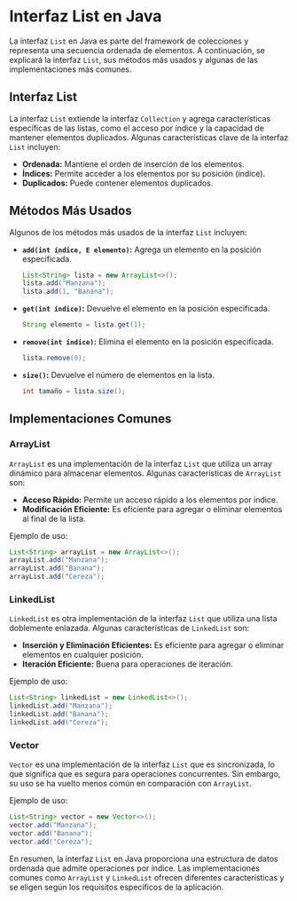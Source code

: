 # Interfaz List en Java

La interfaz `List` en Java es parte del framework de colecciones y representa una secuencia ordenada de elementos. A continuación, se explicará la interfaz `List`, sus métodos más usados y algunas de las implementaciones más comunes.

## Interfaz List

La interfaz `List` extiende la interfaz `Collection` y agrega características específicas de las listas, como el acceso por índice y la capacidad de mantener elementos duplicados. Algunas características clave de la interfaz `List` incluyen:

- **Ordenada:** Mantiene el orden de inserción de los elementos.
- **Índices:** Permite acceder a los elementos por su posición (índice).
- **Duplicados:** Puede contener elementos duplicados.

## Métodos Más Usados

Algunos de los métodos más usados de la interfaz `List` incluyen:

- **`add(int índice, E elemento)`:** Agrega un elemento en la posición especificada.
  
  ```java
  List<String> lista = new ArrayList<>();
  lista.add("Manzana");
  lista.add(1, "Banana");
  ```

- **`get(int índice)`:** Devuelve el elemento en la posición especificada.

  ```java
  String elemento = lista.get(1);
  ```

- **`remove(int índice)`:** Elimina el elemento en la posición especificada.

  ```java
  lista.remove(0);
  ```

- **`size()`:** Devuelve el número de elementos en la lista.

  ```java
  int tamaño = lista.size();
  ```

## Implementaciones Comunes

### ArrayList

`ArrayList` es una implementación de la interfaz `List` que utiliza un array dinámico para almacenar elementos. Algunas características de `ArrayList` son:

- **Acceso Rápido:** Permite un acceso rápido a los elementos por índice.
- **Modificación Eficiente:** Es eficiente para agregar o eliminar elementos al final de la lista.

Ejemplo de uso:

```java
List<String> arrayList = new ArrayList<>();
arrayList.add("Manzana");
arrayList.add("Banana");
arrayList.add("Cereza");
```

### LinkedList

`LinkedList` es otra implementación de la interfaz `List` que utiliza una lista doblemente enlazada. Algunas características de `LinkedList` son:

- **Inserción y Eliminación Eficientes:** Es eficiente para agregar o eliminar elementos en cualquier posición.
- **Iteración Eficiente:** Buena para operaciones de iteración.

Ejemplo de uso:

```java
List<String> linkedList = new LinkedList<>();
linkedList.add("Manzana");
linkedList.add("Banana");
linkedList.add("Cereza");
```

### Vector

`Vector` es una implementación de la interfaz `List` que es sincronizada, lo que significa que es segura para operaciones concurrentes. Sin embargo, su uso se ha vuelto menos común en comparación con `ArrayList`.

Ejemplo de uso:

```java
List<String> vector = new Vector<>();
vector.add("Manzana");
vector.add("Banana");
vector.add("Cereza");
```

En resumen, la interfaz `List` en Java proporciona una estructura de datos ordenada que admite operaciones por índice. Las implementaciones comunes como `ArrayList` y `LinkedList` ofrecen diferentes características y se eligen según los requisitos específicos de la aplicación.
